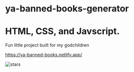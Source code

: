 # ya-banned-books-generator
# HTML, CSS, and Javscript.

Fun little project built for my godchildren

https://ya-banned-books.netlify.app/


![stars](https://user-images.githubusercontent.com/24884380/170398993-0869ec4f-9fa3-4867-944c-08e1c2d0366e.jpg)
